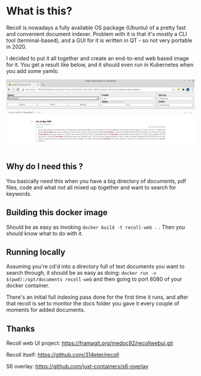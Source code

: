# What is this?

Recoll is nowadays a fully available OS package (Ubuntu) of a pretty fast and convenient document indexer. Problem with it is that it's mostly a CLI tool (terminal-based), and a GUI for it is written in QT - so not very portable in 2020.

I decided to put it all together and create an end-to-end web based image for it. You get a result like below, and it should even run in Kubernetes when you add some yamls:

![image](screenshot.png)

## Why do I need this ?

You basically need this when you have a big directory of documents, pdf files, code and what not all mixed up together and want to search for keywords.

## Building this docker image

Should be as easy as invoking ```docker build -t recoll-web .``` . Then you should know what to do with it.

## Running locally

Assuming you're cd'd into a directory full of text documents you want to search through, it should be as easy as doing: ```docker run -v $(pwd):/opt/documents recoll-web``` and then going to port 8080 of your docker container.

There's an initial full indexing pass done for the first time it runs, and after that recoll is set to monitor the docs folder you gave it every couple of moments for added documents.

## Thanks

Recoll web UI project: https://framagit.org/medoc92/recollwebui.git

Recoll itself: https://github.com/314eter/recoll

S6 overlay: https://github.com/just-containers/s6-overlay
